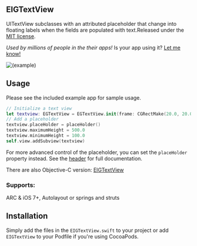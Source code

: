 ## EIGTextView

UITextView subclasses with an attributed placeholder that change into floating labels when the fields are populated with text.Released under the [MIT license](LICENSE.txt).


*Used by millions of people in the their apps!* Is your app using it? [Let me know!](mailto:lihao_ios@hotmail.com)


![(example)](https://github.com/LiHaofromChina/EIGTextView/blob/master/Example/EIGTextView/example.gif)




## Usage
Please see the included example app for sample usage.

``` swift
// Initialize a text view
let textview: EGTextView = EGTextView.init(frame: CGRectMake(20.0, 20.0, UIScreen.mainScreen().bounds.size.width - 40.0, 180.0), textContainer: nil)
// Add a placeholder
textview.placeHolder = placeHolder()
textview.maximumHeight = 500.0
textview.minimumHeight = 100.0
self.view.addSubview(textview)
```



For more advanced control of the placeholder, you can set the `placeHolder` property instead. See the [header](EGTextView/EGTextView/EGTextView.swift) for full documentation.

There are also Objective-C version:   [EIGTextView](https://github.com/eggswift/EGTextView)

### Supports: 

ARC & iOS 7+, Autolayout or springs and struts

## Installation

Simply add the files in the `EIGTextView.swift` to your project or add `EIGTextView` to your Podfile if you're using CocoaPods.
